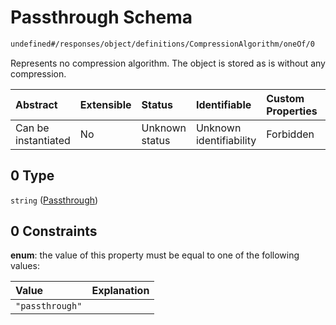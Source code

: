 # Passthrough Schema

```txt
undefined#/responses/object/definitions/CompressionAlgorithm/oneOf/0
```

Represents no compression algorithm. The object is stored as is without any compression.

| Abstract            | Extensible | Status         | Identifiable            | Custom Properties | Additional Properties | Access Restrictions | Defined In                                                                     |
| :------------------ | :--------- | :------------- | :---------------------- | :---------------- | :-------------------- | :------------------ | :----------------------------------------------------------------------------- |
| Can be instantiated | No         | Unknown status | Unknown identifiability | Forbidden         | Allowed               | none                | [okp4-objectarium.json\*](schema/okp4-objectarium.json "open original schema") |

## 0 Type

`string` ([Passthrough](okp4-objectarium-responses-objectresponse-definitions-compressionalgorithm-oneof-passthrough.md))

## 0 Constraints

**enum**: the value of this property must be equal to one of the following values:

| Value           | Explanation |
| :-------------- | :---------- |
| `"passthrough"` |             |

